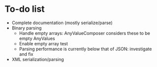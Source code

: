 # To-do list

* Complete documentation (mostly serialize/parse)
* Binary parsing
  * Handle empty arrays: AnyValueComposer considers these to be empty AnyValues
  * Enable empty array test
  * Parsing performance is currently below that of JSON: investigate and fix
* XML serialization/parsing
